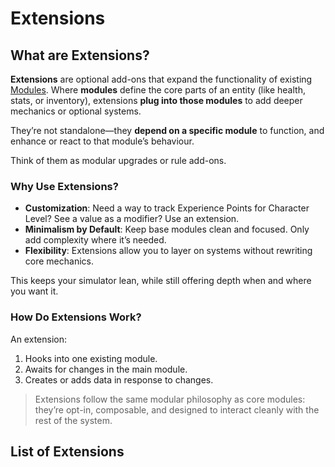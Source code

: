 # Extensions

## What are Extensions?

**Extensions** are optional add-ons that expand the functionality of existing [Modules](../README.md). Where **modules** define the core parts of an entity (like health, stats, or inventory), extensions **plug into those modules** to add deeper mechanics or optional systems.

They’re not standalone—they **depend on a specific module** to function, and enhance or react to that module’s behaviour.

Think of them as modular upgrades or rule add-ons.

### Why Use Extensions?

- **Customization**: Need a way to track Experience Points for Character Level? See a value as a modifier? Use an extension.
- **Minimalism by Default**: Keep base modules clean and focused. Only add complexity where it’s needed.
- **Flexibility**: Extensions allow you to layer on systems without rewriting core mechanics.

This keeps your simulator lean, while still offering depth when and where you want it.

### How Do Extensions Work?

An extension:
1. Hooks into one existing module.
2. Awaits for changes in the main module.
3. Creates or adds data in response to changes.

> Extensions follow the same modular philosophy as core modules: they’re opt-in, composable, and designed to interact cleanly with the rest of the system.

## List of Extensions
